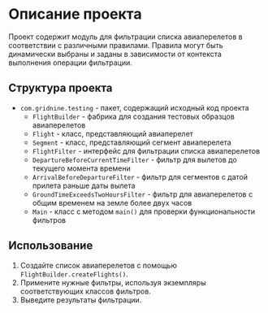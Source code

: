 # Описание проекта

Проект содержит модуль для фильтрации списка авиаперелетов в соответствии с различными правилами. Правила могут быть динамически выбраны и заданы в зависимости от контекста выполнения операции фильтрации.

## Структура проекта

- `com.gridnine.testing` - пакет, содержащий исходный код проекта
    - `FlightBuilder` - фабрика для создания тестовых образцов авиаперелетов
    - `Flight` - класс, представляющий авиаперелет
    - `Segment` - класс, представляющий сегмент авиаперелета
    - `FlightFilter` - интерфейс для фильтрации списка авиаперелетов
    - `DepartureBeforeCurrentTimeFilter` - фильтр для вылетов до текущего момента времени
    - `ArrivalBeforeDepartureFilter` - фильтр для сегментов с датой прилета раньше даты вылета
    - `GroundTimeExceedsTwoHoursFilter` - фильтр для авиаперелетов с общим временем на земле более двух часов
    - `Main` - класс с методом `main()` для проверки функциональности фильтров

## Использование

1. Создайте список авиаперелетов с помощью `FlightBuilder.createFlights()`.
2. Примените нужные фильтры, используя экземпляры соответствующих классов фильтров.
3. Выведите результаты фильтрации.